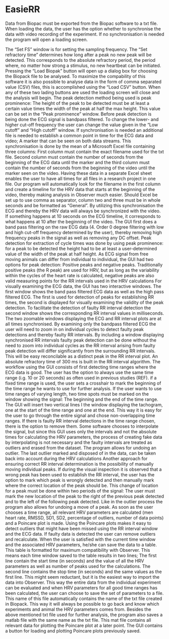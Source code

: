 # EasieRR
Data from Biopac must be exported from the Biopac software to a txt file. When loading the data, the user has the option whether to synchronise the data with video recording of the experiment. If no synchronisation is needed the program will open a loading screen.
 
The “Set FS” window is for setting the sampling frequency. The “Set refractory time” determines how long after a peak no new peak will be detected. This corresponds to the absolute refractory period, the period where, no matter how strong a stimulus, no new heartbeat can be initiated. Pressing the “Load Biopak” button will open up a dialog box for choosing the Biopack file to be analysed. To maximize the compability of this software it is also possible to analyse data in the form of comma separated value (CSV) files, this is accomplished using the “Load CSV” button. When any of these two lading buttons are used the loading screen will close and the analysis will begin. The peak detection method being used is peak prominence: The height of the peak to be detected must be at least a certain value times the width of the peak at half the max height. This value can be set in the “Peak prominence” window. Before peak detection is being done the ECG signal is bandpass filtered. To change the lower- and higher cut-off frequency the user can change the value given in the “Low cutoff” and “High cutoff” window.
If synchronisation is needed an additional file is needed to establish a common point in time for the ECG data and video; A marker that can be seen on both data streams. This synchronisation is done by the mean of a Microsoft Excel file containing three columns: First column must contain the exact filename used for the txt file. Second column must contain the number of seconds from the beginning of the ECG data until the marker and the third column must contain the number of seconds from the beginning of the video until the marker seen on the video. Having these data in a separate Excel sheet enables the user to have all times for all files in a research project in one file. Our program will automatically look for the filename in the first column and create a timeline for the HRV data that starts at the beginning of the video, thereby making analysis in Observer much easier. Should Excel be set up to use comma as separator, column two and three must be in whole seconds and be formatted as “General”. By utilizing this synchronisation the ECG and thereby the HRV data will always be synchronized with the video. If something happens at 10 seconds on the ECG timeline, it corresponds to what happens at 10 after the beginning of the video.
The GUI first does a band pass filtering on the raw ECG data (4. Order 0 degree filtering with low and high cut-off frequency determined by the user), thereby removing high frequency peaks in the signal as well as removing any DC offset.
Peak detection for extraction of cycle times was done by using peak prominence: for a peak to be detected the height had to be at least a user-determined value of the width of the peak at half height. As ECG signal from free moving animals can differ from individual to individual, the GUI had two options for peak detection: Positive peaks and negative peaks. Traditionally positive peaks (the R peak) are used for HRV, but as long as the variability within the cycles of the heart rate is calculated, negative peaks are also valid measuring points for the RR intervals used in the HRV calculations
For visually examining the ECG data, the GUI has two interactive windows. The first window shows the band pass filtered ECG data as well as the high pass filtered ECG. The first is used for detection of peaks for establishing RR times, the second is displayed for visually examining the validity of the peak detection. To facilitate the detection of faulty RR interval detection the second window shows the corresponding RR interval values in milliseconds. The two zoomable windows displaying the ECG and RR interval plots are at all times synchronised. By examining only the bandpass filtered ECG the user will need to zoom in on individual cycles to detect faulty peak detections and thereby faulty RR intervals. By including a window displaying synchronised RR intervals faulty peak detection can be done without the need to zoom into individual cycles as the RR interval arising from faulty peak detection will differ significantly from the surrounding RR intervals. This will be easy reconcilable as a distinct peak in the RR interval plot. An absolute refractory time of 300 ms is built in the RR interval algorithm.
The workflow using the GUI consists of first detecting time ranges where the ECG data is good. The user has the option to always use the same time range (i.g. 10 or 20 seconds) as often used in previous studies (REF). if a fixed time range is used, the user sets a crosshair to mark the beginning of the time range he wants to use for further analysis. If the user wants to use time ranges of varying length, two time spots must be marked on the window showing the signal: The beginning and the end of the time range. The GUI will insert two vertical lines I the window displaying the tachogram, one at the start of the time range and one at the end. This way it is easy for the user to go through the entire signal and chose non-overlapping time ranges. 
If there is faulty RR interval detections in the time range chosen, there is the option to remove them. Some software chooses to interpolate the signal, but since this GUI uses only the intervals and not the absolute times for calculating the HRV parameters, the process of creating fake data by interpolating is not necessary and the faulty intervals are treated as outliers and erased from the dataset. The program allows for undoing an outlier. The last outlier marked and disposed of in the data, can be taken back into account during the HRV calculations
Another approach for ensuring correct RR interval determination is the possibility of manually moving individual peaks. If during the visual inspection it is observed that a wrong peak has been used to establish the RR interval, the user has the option to mark which peak is wrongly detected and then manually mark where the correct location of the peak should be. This change of location for a peak must be done within two periods of the signal: The user must mark the new location of the peak to the right of the previous peak detected and to the left of the following peak detected. Like in the outlier process the program also allows for undoing a move of a peak.
As soon as the user chooses a time range, all relevant HRV parameters are calculated (men heart rate, RMSSD, SD1, SD2, percentage of outliers, number of data points) and a Poincare plot is made. Using the Poincare plots makes it easy to detect outliers that might have been missed using the RR interval window and the ECG data. If faulty data is detected the user can remove outliers and recalculate.
When the user is satisfied with the current time window and the associated HRV parameters, he/she can save the data to a table. This table is formatted for maximum compatibility with Observer. This means each time window saved to the table results in two lines; The first line contain the start time (in seconds) and the value of all the HRV parameters as well as number of  peaks used for the calculations. The second line contains the stop time (in seconds) and the same values as the first line. This might seem reductant, but it is the easiest way to import the data into Observer.
This way the entire data from the individual experiment can be evaluated and when HRV parameters for all good time ranges has been calculated, the user can choose to save the set of parameters to a file. This name of this file automatically contains the name of the txt file created in Biopack. This way it will always be possible to go back and know which experiments and animal the HRV parameters comes from. Besides the above mentioned txt file used for further analysis, the program also saves a matlab file with the same name as the txt file. This mat file contains all relevant data for plotting the Poincare plot at a later point. The GUI contains a button for loading and plotting Poincare plots previously saved.
